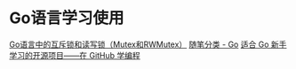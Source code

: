 # Go语言学习使用

[Go语言中的互斥锁和读写锁（Mutex和RWMutex）](https://www.cnblogs.com/chenqionghe/p/13919427.html)
[随笔分类 - Go](https://www.cnblogs.com/you-men/category/1802992.html)
[适合 Go 新手学习的开源项目——在 GitHub 学编程](https://www.cnblogs.com/xueweihan/p/13997806.html)